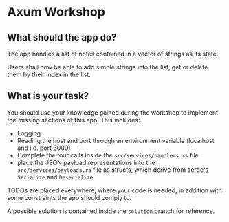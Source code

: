 # Axum Workshop

## What should the app do?
The app handles a list of notes contained in a vector of strings as its state.

Users shall now be able to add simple strings into the list, get or delete them by their index in the list.

## What is your task?
You should use your knowledge gained during the workshop to implement the missing sections of this app.
This includes:
- Logging
- Reading the host and port through an environment variable (localhost and i.e. port 3000)
- Complete the four calls inside the `src/services/handlers.rs` file
- place the JSON payload representations into the `src/services/payloads.rs` file as structs, which derive from serde's `Serialize` and `Deserialize`

TODOs are placed everywhere, where your code is needed, in addition with some constraints the app should comply to.

A possible solution is contained inside the `solution` branch for reference.

